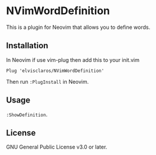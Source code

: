 # NVimWordDefinition
This is a plugin for Neovim that allows you to define words.

## Installation
In Neovim if use vim-plug then add this to your init.vim
```vim
Plug 'elvisclaros/NVimWordDefinition'
```
Then run `:PlugInstall` in Neovim.

## Usage

`:ShowDefinition`.

## License
GNU General Public License v3.0 or later.
